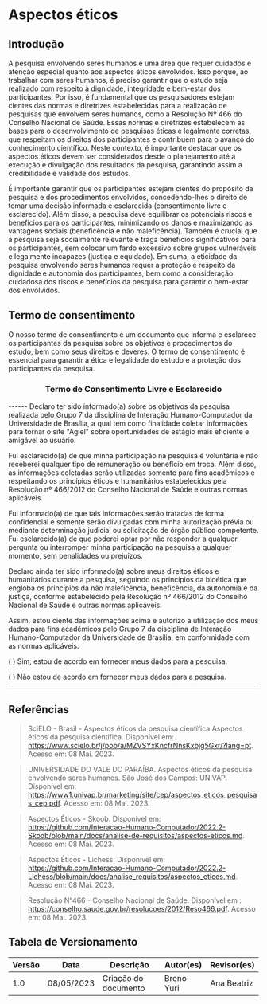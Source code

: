 # Aspectos éticos

## Introdução

A pesquisa envolvendo seres humanos é uma área que requer cuidados e atenção especial quanto aos aspectos éticos envolvidos. Isso porque, ao trabalhar com seres humanos, é preciso garantir que o estudo seja realizado com respeito à dignidade, integridade e bem-estar dos participantes. Por isso, é fundamental que os pesquisadores estejam cientes das normas e diretrizes estabelecidas para a realização de pesquisas que envolvem seres humanos, como a Resolução Nº 466 do Conselho Nacional de Saúde. Essas normas e diretrizes estabelecem as bases para o desenvolvimento de pesquisas éticas e legalmente corretas, que respeitam os direitos dos participantes e contribuem para o avanço do conhecimento científico. Neste contexto, é importante destacar que os aspectos éticos devem ser considerados desde o planejamento até a execução e divulgação dos resultados da pesquisa, garantindo assim a credibilidade e validade dos estudos.

É importante garantir que os participantes estejam cientes do propósito da pesquisa e dos procedimentos envolvidos, concedendo-lhes o direito de tomar uma decisão informada e esclarecida (consentimento livre e esclarecido). Além disso, a pesquisa deve equilibrar os potenciais riscos e benefícios para os participantes, minimizando os danos e maximizando as vantagens sociais (beneficência e não maleficência). Também é crucial que a pesquisa seja socialmente relevante e traga benefícios significativos para os participantes, sem colocar um fardo excessivo sobre grupos vulneráveis e legalmente incapazes (justiça e equidade). Em suma, a eticidade da pesquisa envolvendo seres humanos requer a proteção e respeito da dignidade e autonomia dos participantes, bem como a consideração cuidadosa dos riscos e benefícios da pesquisa para garantir o bem-estar dos envolvidos.

## Termo de consentimento

O nosso termo de consentimento é um documento que informa e esclarece os participantes da pesquisa sobre os objetivos e procedimentos do estudo, bem como seus direitos e deveres. O termo de consentimento é essencial para garantir a ética e legalidade do estudo e a proteção dos participantes da pesquisa.

<div style="text-align: center">
<h3>
Termo de Consentimento Livre e Esclarecido
</h3>
</div>
------
Declaro ter sido informado(a) sobre os objetivos da pesquisa realizada pelo Grupo 7 da disciplina de Interação Humano-Computador da Universidade de Brasília, a qual tem como finalidade coletar informações para tornar o site "Agiel" sobre oportunidades de estágio mais eficiente e amigável ao usuário.

Fui esclarecido(a) de que minha participação na pesquisa é voluntária e não receberei qualquer tipo de remuneração ou benefício em troca. Além disso, as informações coletadas serão utilizadas somente para fins acadêmicos e respeitando os princípios éticos e humanitários estabelecidos pela Resolução nº 466/2012 do Conselho Nacional de Saúde e outras normas aplicáveis.

Fui informado(a) de que tais informações serão tratadas de forma confidencial e somente serão divulgadas com minha autorização prévia ou mediante determinação judicial ou solicitação de órgão público competente. Fui esclarecido(a) de que poderei optar por não responder a qualquer pergunta ou interromper minha participação na pesquisa a qualquer momento, sem penalidades ou prejuízos.

Declaro ainda ter sido informado(a) sobre meus direitos éticos e humanitários durante a pesquisa, seguindo os princípios da bioética que engloba os princípios da não maleficência, beneficência, da autonomia e da justiça, conforme estabelecido pela Resolução nº 466/2012 do Conselho Nacional de Saúde e outras normas aplicáveis.

Assim, estou ciente das informações acima e autorizo a utilização dos meus dados para fins acadêmicos pelo Grupo 7 da disciplina de Interação Humano-Computador da Universidade de Brasília, em conformidade com as normas aplicáveis.

\(  \) Sim, estou de acordo em fornecer meus dados para a pesquisa.

\(  \) Não estou de acordo em fornecer meus dados para a pesquisa.

-----

## Referências
> SciELO - Brasil - Aspectos éticos da pesquisa científica Aspectos éticos da pesquisa científica.  Disponível em: <https://www.scielo.br/j/pob/a/MZVSYxKncfrNnsKxbjg5Gxr/?lang=pt>. Acesso em: 08 Mai. 2023.  

> UNIVERSIDADE DO VALE DO PARAÍBA. Aspectos éticos da pesquisa envolvendo seres humanos. São José dos Campos: UNIVAP.  Disponível em: <https://www1.univap.br/marketing/site/cep/aspectos_eticos_pesquisas_cep.pdf>. Acesso em: 08 Mai. 2023.  

>Aspectos Éticos - Skoob.  Disponível em: <https://github.com/Interacao-Humano-Computador/2022.2-Skoob/blob/main/docs/analise-de-requisitos/aspectos-eticos.md>. Acesso em: 08 Mai. 2023.

>Aspectos Éticos - Lichess.  Disponível em: <https://github.com/Interacao-Humano-Computador/2022.2-Lichess/blob/main/docs/analise_requisitos/aspectos_eticos.md>. Acesso em: 08 Mai. 2023.   

> Resolução N°466 - Conselho Nacional de Saúde. Disponível em : <https://conselho.saude.gov.br/resolucoes/2012/Reso466.pdf>. Acesso em: 08 Mai. 2023.

## Tabela de Versionamento

| Versão | Data       | Descrição            | Autor(es)         | Revisor(es) |
| ------ | ---------- | -------------------- | ------------- | ------- |
| 1.0  | 08/05/2023 | Criação do documento | Breno Yuri | Ana Beatriz    |
